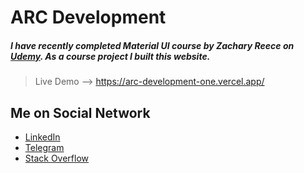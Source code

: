 # ARC Development

##### I have recently completed Material UI course by Zachary Reece on [Udemy](https://www.udemy.com/course/implement-high-fidelity-designs-with-material-ui-and-reactjs/). As a course project I built this website.

> Live Demo --> https://arc-development-one.vercel.app/

## Me on Social Network

- [LinkedIn](https://www.linkedin.com/in/boymurodov-samandar/)
- [Telegram](http://t.me/boymurodovsamandar)
- [Stack Overflow](https://stackoverflow.com/users/14190579/samandar)
